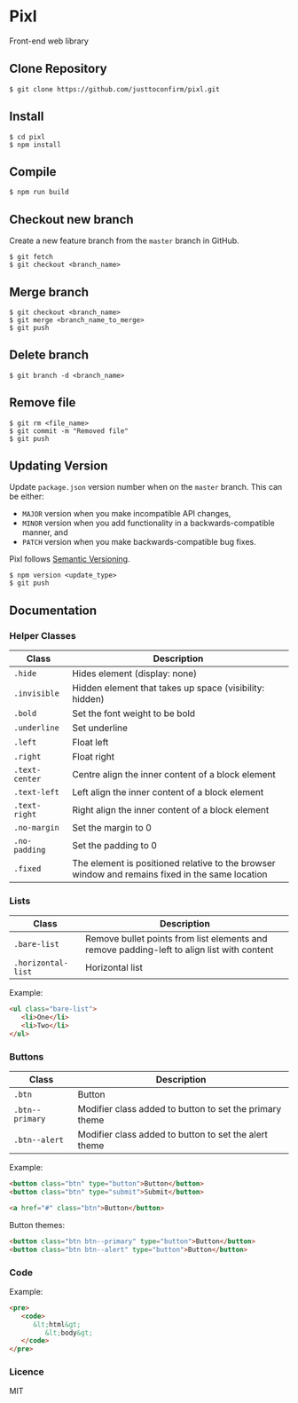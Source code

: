 # Pixl

Front-end web library

## Clone Repository

```
$ git clone https://github.com/justtoconfirm/pixl.git
```
## Install

```
$ cd pixl
$ npm install
```

## Compile

```
$ npm run build
```

## Checkout new branch

Create a new feature branch from the `master` branch in GitHub.

```
$ git fetch
$ git checkout <branch_name>
```

## Merge branch

```
$ git checkout <branch_name>
$ git merge <branch_name_to_merge>
$ git push
```

## Delete branch

```
$ git branch -d <branch_name>
```

## Remove file

```
$ git rm <file_name>
$ git commit -m "Removed file"
$ git push
```

## Updating Version

Update `package.json` version number when on the `master` branch. This can be either: 

- `MAJOR` version when you make incompatible API changes,
- `MINOR` version when you add functionality in a backwards-compatible manner, and
- `PATCH` version when you make backwards-compatible bug fixes.

Pixl follows [Semantic Versioning](https://semver.org/).

```
$ npm version <update_type>
$ git push
```

## Documentation

### Helper Classes

| Class              | Description                                                                                     |
| ------------------ | ----------------------------------------------------------------------------------------------- | 
| `.hide`            | Hides element (display: none)                                                                   |
| `.invisible`       | Hidden element that takes up space (visibility: hidden)                                         |
| `.bold`            | Set the font weight to be bold                                                                  |
| `.underline`       | Set underline                                                                                   |
| `.left`            | Float left                                                                                      |
| `.right`           | Float right                                                                                     |
| `.text-center`     | Centre align the inner content of a block element                                               |
| `.text-left`       | Left align the inner content of a block element                                                 |
| `.text-right`      | Right align the inner content of a block element                                                |
| `.no-margin`       | Set the margin to 0                                                                             |
| `.no-padding`      | Set the padding to 0                                                                            |
| `.fixed`           | The element is positioned relative to the browser window and remains fixed in the same location | 

### Lists

| Class                | Description                                                                                 |
| -------------------- | ------------------------------------------------------------------------------------------- | 
| `.bare-list`         | Remove bullet points from list elements and remove padding-left to align list with content  |
| `.horizontal-list`   | Horizontal list                                                                             |

Example:

```html
<ul class="bare-list">
   <li>One</li>
   <li>Two</li>
</ul>
```

### Buttons

| Class                | Description                                                                                 |
| -------------------- | ------------------------------------------------------------------------------------------- | 
| `.btn`               | Button                                                                                      |
| `.btn--primary`      | Modifier class added to button to set the primary theme                                     |
| `.btn--alert`        | Modifier class added to button to set the alert theme                                       |

Example:

```html
<button class="btn" type="button">Button</button>
<button class="btn" type="submit">Submit</button>

<a href="#" class="btn">Button</button>
```

Button themes:

```html
<button class="btn btn--primary" type="button">Button</button>
<button class="btn btn--alert" type="button">Button</button>
```

### Code

Example:

```html
<pre>
   <code>
      &lt;html&gt;
         &lt;body&gt;
   </code>
</pre>
```

### Licence

MIT
